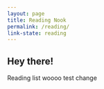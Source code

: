 ```yaml
---
layout: page
title: Reading Nook
permalink: /reading/
link-state: reading
---
```


## Hey there!

Reading list woooo test change